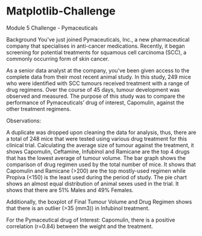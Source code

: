 # Matplotlib-Challenge
Module 5 Challenge - Pymaceuticals

Background
You've just joined Pymaceuticals, Inc., a new pharmaceutical company that specialises in anti-cancer medications. Recently, it began screening for potential treatments for squamous cell carcinoma (SCC), a commonly occurring form of skin cancer.

As a senior data analyst at the company, you've been given access to the complete data from their most recent animal study. In this study, 249 mice who were identified with SCC tumours received treatment with a range of drug regimens. Over the course of 45 days, tumour development was observed and measured. The purpose of this study was to compare the performance of Pymaceuticals’ drug of interest, Capomulin, against the other treatment regimens.

Observations:

A duplicate was dropped upon cleaning the data for analysis, thus, there are a total of 248 mice that were tested using various drug treatment for this clinical trial. 
Calculating the average size of tumour against the treatment, it shows Capomulin, Ceftamine, Infubinol and Ramicane are the top 4 drugs that has the lowest average of tumour volume. 
The bar graph shows the comparison of drug regimen used by the total number of mice. It shows that Capomulin and Ramicane (>200) are the top mostly-used regimen while Propiva (<150) is the least used during the period of study.
The pie chart shows an almost equal distribution of animal sexes used in the trial. It shows that there are 51% Males and 49% Females. 

Additionally, the boxplot of Final Tumour Volume and Drug Regimen shows that there is an outlier (>35 (mm3)) in Infubinol treatment.

For the Pymaceutical drug of Interest: Capomulin, there is a positive correlation (r=0.84) between the weight and the treatment. 